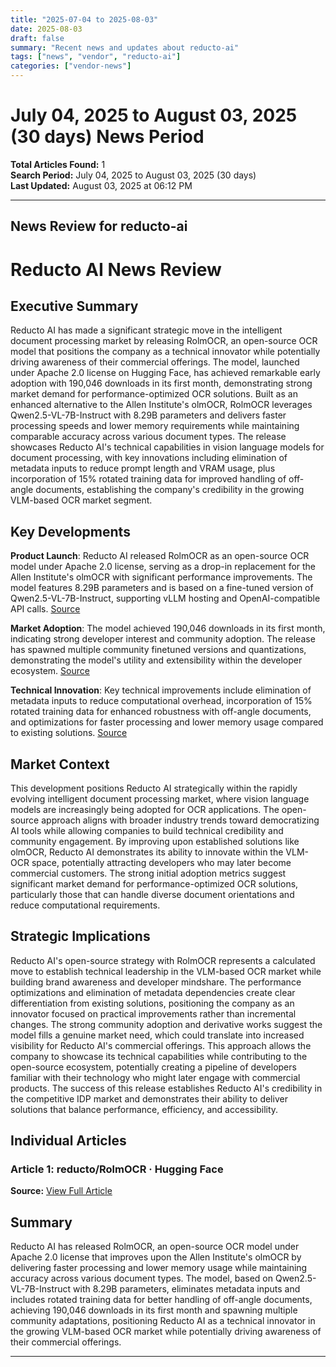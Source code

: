 ```yaml
---
title: "2025-07-04 to 2025-08-03"
date: 2025-08-03
draft: false
summary: "Recent news and updates about reducto-ai"
tags: ["news", "vendor", "reducto-ai"]
categories: ["vendor-news"]
---
```


# July 04, 2025 to August 03, 2025 (30 days) News Period 

**Total Articles Found:** 1  
**Search Period:** July 04, 2025 to August 03, 2025 (30 days)  
**Last Updated:** August 03, 2025 at 06:12 PM

---

## News Review for reducto-ai

# Reducto AI News Review

## Executive Summary

Reducto AI has made a significant strategic move in the intelligent document processing market by releasing RolmOCR, an open-source OCR model that positions the company as a technical innovator while potentially driving awareness of their commercial offerings. The model, launched under Apache 2.0 license on Hugging Face, has achieved remarkable early adoption with 190,046 downloads in its first month, demonstrating strong market demand for performance-optimized OCR solutions. Built as an enhanced alternative to the Allen Institute's olmOCR, RolmOCR leverages Qwen2.5-VL-7B-Instruct with 8.29B parameters and delivers faster processing speeds and lower memory requirements while maintaining comparable accuracy across various document types. The release showcases Reducto AI's technical capabilities in vision language models for document processing, with key innovations including elimination of metadata inputs to reduce prompt length and VRAM usage, plus incorporation of 15% rotated training data for improved handling of off-angle documents, establishing the company's credibility in the growing VLM-based OCR market segment.

## Key Developments

**Product Launch**: Reducto AI released RolmOCR as an open-source OCR model under Apache 2.0 license, serving as a drop-in replacement for the Allen Institute's olmOCR with significant performance improvements. The model features 8.29B parameters and is based on a fine-tuned version of Qwen2.5-VL-7B-Instruct, supporting vLLM hosting and OpenAI-compatible API calls. [Source](https://huggingface.co/reducto/RolmOCR)

**Market Adoption**: The model achieved 190,046 downloads in its first month, indicating strong developer interest and community adoption. The release has spawned multiple community finetuned versions and quantizations, demonstrating the model's utility and extensibility within the developer ecosystem. [Source](https://huggingface.co/reducto/RolmOCR)

**Technical Innovation**: Key technical improvements include elimination of metadata inputs to reduce computational overhead, incorporation of 15% rotated training data for enhanced robustness with off-angle documents, and optimizations for faster processing and lower memory usage compared to existing solutions. [Source](https://huggingface.co/reducto/RolmOCR)

## Market Context

This development positions Reducto AI strategically within the rapidly evolving intelligent document processing market, where vision language models are increasingly being adopted for OCR applications. The open-source approach aligns with broader industry trends toward democratizing AI tools while allowing companies to build technical credibility and community engagement. By improving upon established solutions like olmOCR, Reducto AI demonstrates its ability to innovate within the VLM-OCR space, potentially attracting developers who may later become commercial customers. The strong initial adoption metrics suggest significant market demand for performance-optimized OCR solutions, particularly those that can handle diverse document orientations and reduce computational requirements.

## Strategic Implications

Reducto AI's open-source strategy with RolmOCR represents a calculated move to establish technical leadership in the VLM-based OCR market while building brand awareness and developer mindshare. The performance optimizations and elimination of metadata dependencies create clear differentiation from existing solutions, positioning the company as an innovator focused on practical improvements rather than incremental changes. The strong community adoption and derivative works suggest the model fills a genuine market need, which could translate into increased visibility for Reducto AI's commercial offerings. This approach allows the company to showcase its technical capabilities while contributing to the open-source ecosystem, potentially creating a pipeline of developers familiar with their technology who might later engage with commercial products. The success of this release establishes Reducto AI's credibility in the competitive IDP market and demonstrates their ability to deliver solutions that balance performance, efficiency, and accessibility.

## Individual Articles

### Article 1: reducto/RolmOCR · Hugging Face

**Source:** [View Full Article](https://huggingface.co/reducto/RolmOCR)

## Summary

Reducto AI has released RolmOCR, an open-source OCR model under Apache 2.0 license that improves upon the Allen Institute's olmOCR by delivering faster processing and lower memory usage while maintaining accuracy across various document types. The model, based on Qwen2.5-VL-7B-Instruct with 8.29B parameters, eliminates metadata inputs and includes rotated training data for better handling of off-angle documents, achieving 190,046 downloads in its first month and spawning multiple community adaptations, positioning Reducto AI as a technical innovator in the growing VLM-based OCR market while potentially driving awareness of their commercial offerings.





---

